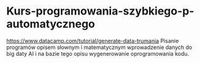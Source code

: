 # Kurs-programowania-szybkiego-p-automatycznego
https://www.datacamp.com/tutorial/generate-data-trumania
Pisanie programów opisem słownym i matematycznym wprowadzenie danych do big daty AI i na bazie tego opisu wygenerowanie oprogramowania kodu.
